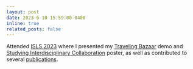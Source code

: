 ```yaml
---
layout: post
date: 2023-6-10 15:59:00-0400
inline: true
related_posts: false
---
```


Attended [ISLS 2023](https://2023.isls.org/) where I presented my [Traveling Bazaar](assets/pdf/vitiello-2023-traveling.pdf) demo and [Studying Interdisciplinary Collaboration](assets/pdf/vitiello-2023-studyinginterdisciplinary.pdf) poster, as well as contributed to several [publications](publications).